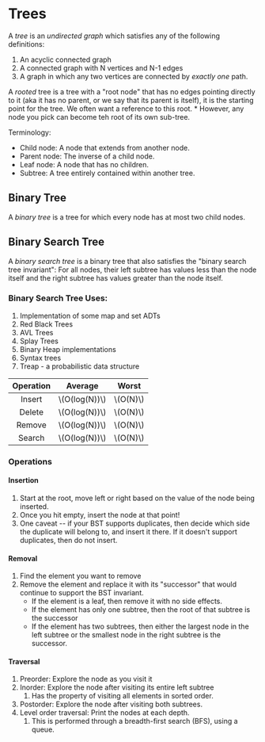 # Trees

A *tree* is an *undirected graph* which satisfies any of the following definitions:
1. An acyclic connected graph
1. A connected graph with N vertices and N-1 edges
1. A graph in which any two vertices are connected by _exactly one_ path.

A *rooted* tree is a tree with a "root node" that has no edges pointing
directly to it (aka it has no parent, or we say that its parent is itself), it
is the starting point for the tree.  We often want a reference to this root.
    * However, any node you pick can become teh root of its own sub-tree.

Terminology:
* Child node:  A node that extends from another node.
* Parent node:  The inverse of a child node.
* Leaf node:  A node that has no children.
* Subtree:  A tree entirely contained within another tree.


## Binary Tree

A *binary tree* is a tree for which every node has at most two child nodes.

## Binary Search Tree

A *binary search tree* is a binary tree that also satisfies the "binary search
tree invariant":  For all nodes, their left subtree has values less than the
node itself and the right subtree has values greater than the node itself.

### Binary Search Tree Uses:
1. Implementation of some map and set ADTs
1. Red Black Trees
1. AVL Trees
1. Splay Trees
1. Binary Heap implementations
1. Syntax trees
1. Treap - a probabilistic data structure

| Operation | Average | Worst | 
|:---:|:---:|:---:|
|Insert|\\(O(log(N))\\)|\\(O(N)\\)|
|Delete|\\(O(log(N))\\)|\\(O(N)\\)|
|Remove|\\(O(log(N))\\)|\\(O(N)\\)|
|Search|\\(O(log(N))\\)|\\(O(N)\\)|

### Operations

#### Insertion
1. Start at the root, move left or right based on the value of the node being inserted.
1. Once you hit empty, insert the node at that point!
1. One caveat -- if your BST supports duplicates, then decide which side the
   duplicate will belong to, and insert it there.  If it doesn't support
   duplicates, then do not insert.

#### Removal
1. Find the element you want to remove
1. Remove the element and replace it with its "successor" that would continue
   to support the BST invariant.
    * If the element is a leaf, then remove it with no side effects.
    * If the element has only one subtree, then the root of that subtree is the
      successor
    * If the element has two subtrees, then either the largest node in the left
      subtree or the smallest node in the right subtree is the successor.

#### Traversal
1. Preorder:  Explore the node as you visit it
1. Inorder:  Explore the node after visiting its entire left subtree
    1. Has the property of visiting all elements in sorted order.
1. Postorder: Explore the node after visiting both subtrees.
1. Level order traversal:  Print the nodes at each depth.
    1. This is performed through a breadth-first search (BFS), using a queue.
